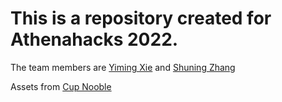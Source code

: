 # This is a repository created for Athenahacks 2022. 

The team members are [Yiming Xie](https://www.linkedin.com/in/yimingx/) and [Shuning Zhang](https://skkkzhang.com/)

Assets from [Cup Nooble](https://cupnooble.itch.io/sprout-lands-asset-pack)


